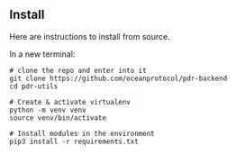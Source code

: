 
## Install

Here are instructions to install from source.

In a new terminal:

```console
# clone the repo and enter into it
git clone https://github.com/oceanprotocol/pdr-backend
cd pdr-utils

# Create & activate virtualenv
python -m venv venv
source venv/bin/activate

# Install modules in the environment
pip3 install -r requirements.txt
```
